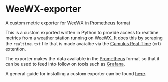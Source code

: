 # WeeWX-exporter
A custom metric exporter for WeeWX in [Prometheus](https://prometheus.io/) format 

This is a custom exported written in Python to provide access to realtime metrics from a weather station running on [WeeWX](http://www.weewx.com/). It does this by scraping the `realtime.txt` file that is made avaialbe via the [Cumulus Real Time](https://github.com/weewx/weewx/wiki/crt) (crt) extention.

The exporter makes the data available in the [Prometheus](https://prometheus.io/) format so that it can be used to feed into follow on tools such as [Grafana](https://grafana.com/).

A general guide for installing a custom exporter can be found [here](https://leanpub.com/rpcmonitor/read#leanpub-auto-custom-exporters).
